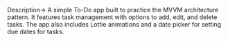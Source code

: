 Description->
A simple To-Do app built to practice the MVVM architecture pattern. 
It features task management with options to add, edit, and delete tasks.
The app also includes Lottie animations and a date picker for setting due dates for tasks.
